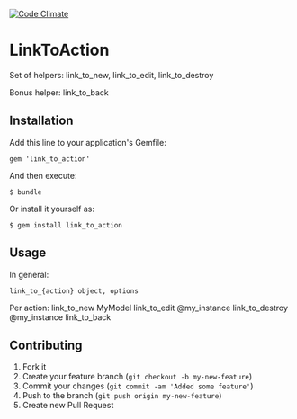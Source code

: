 [![Code Climate](https://codeclimate.com/badge.png)](https://codeclimate.com/github/denispeplin/link_to_action)

# LinkToAction

Set of helpers: link_to_new, link_to_edit, link_to_destroy

Bonus helper: link_to_back

## Installation

Add this line to your application's Gemfile:

    gem 'link_to_action'

And then execute:

    $ bundle

Or install it yourself as:

    $ gem install link_to_action

## Usage

In general:

    link_to_{action} object, options
    
Per action:
    link_to_new MyModel
    link_to_edit @my_instance
    link_to_destroy @my_instance
    link_to_back

## Contributing

1. Fork it
2. Create your feature branch (`git checkout -b my-new-feature`)
3. Commit your changes (`git commit -am 'Added some feature'`)
4. Push to the branch (`git push origin my-new-feature`)
5. Create new Pull Request
